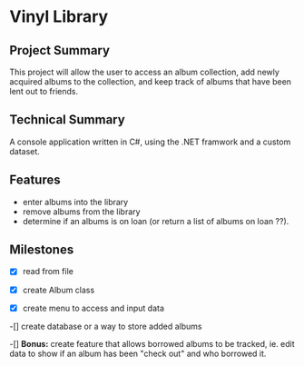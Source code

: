 ﻿

# Vinyl Library

## Project Summary
This project will allow the user to access an album collection, add newly acquired albums to the collection, and keep track of albums that have been lent out to friends.

## Technical Summary
A console application written in C#, using the .NET framwork and a custom dataset.

## Features
* enter albums into the library
* remove albums from the library
* determine if an albums is on loan (or return a list of albums on loan ??).

## Milestones
-[X] read from file  

-[X] create Album class  

-[X] create menu to access and input data  

-[] create database or a way to store added albums  

-[] **Bonus:** create feature that allows borrowed albums to be tracked, ie. edit data to show if an album has been "check out" and who borrowed it.
